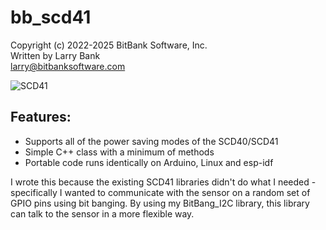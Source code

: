 bb_scd41
========

Copyright (c) 2022-2025 BitBank Software, Inc.<br>
Written by Larry Bank<br>
larry@bitbanksoftware.com

![SCD41](/demo.jpg?raw=true "SCD41")

Features:
---------

- Supports all of the power saving modes of the SCD40/SCD41
- Simple C++ class with a minimum of methods
- Portable code runs identically on Arduino, Linux and esp-idf

I wrote this because the existing SCD41 libraries didn't do what I needed - specifically I wanted to communicate with the sensor on a random set of GPIO pins using bit banging. By using my BitBang_I2C library, this library can talk to the sensor in a more flexible way.

